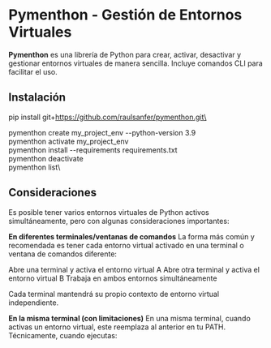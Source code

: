 # Pymenthon - Gestión de Entornos Virtuales

**Pymenthon** es una librería de Python para crear, activar, desactivar y gestionar entornos virtuales de manera sencilla. Incluye comandos CLI para facilitar el uso.

## Instalación

pip install git+https://github.com/raulsanfer/pymenthon.git\

pymenthon create my_project_env --python-version 3.9\
pymenthon activate my_project_env\
pymenthon install --requirements requirements.txt\
pymenthon deactivate\
pymenthon list\


## Consideraciones
Es posible tener varios entornos virtuales de Python activos simultáneamente, pero con algunas consideraciones importantes:

**En diferentes terminales/ventanas de comandos**
La forma más común y recomendada es tener cada entorno virtual activado en una terminal o ventana de comandos diferente:

Abre una terminal y activa el entorno virtual A
Abre otra terminal y activa el entorno virtual B
Trabaja en ambos entornos simultáneamente

Cada terminal mantendrá su propio contexto de entorno virtual independiente.

**En la misma terminal (con limitaciones)**
En una misma terminal, cuando activas un entorno virtual, este reemplaza al anterior en tu PATH. Técnicamente, cuando ejecutas:
